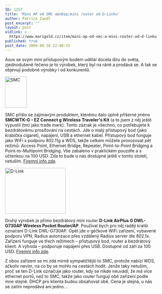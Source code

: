 ```yaml
---
ID: 1257
title: 'Mini AP od SMC a&nbsp;mini router od D-Linku'
author: Patrick Zandl
post_excerpt: ""
layout: post
oldlink: >
  https://www.marigold.cz/item/mini-ap-od-smc-a-mini-router-od-d-linku
published: true
post_date: 2004-08-16 22:40:55
---
```

<p>
Asus se svým mini přístupovým bodem udělal docela díru do světa, zjednodušeně řečeno je to výrobek, který byl na ráně a prodává se. A tak se objevují podobné výrobky i od konkurentů. </p>

<div class="rightbox">
<img src="/wp-content/uploads/20040816-smcwtkg_sm.jpg" alt="SMC" width="72" height="103" />  </div>
<p>
SMC přišlo se zajímavým produktem, kterému dalo úplně příšerné jméno <b>SMCWTK-G - EZ Connect g Wireless Traveler's Kit</b> (a to jsem z něj ještě vypustil (tm) jako trade mark). Tento zázrak je všechno, co potřebujete k bezdrátovému prosíťování na cestách. Jde o malý přístupový bod (jako krabička cigaret), napájení, USB a ethernet kabel. Přístupový bod funguje jako WiFi s podporu 802.11g a WDS, takže celkem můžete provozovat pět režimů: Access Point, Ethernet Bridge, Repeater, Point-to-Point Bridging a Point-to-Multipoint Bridging. Vše zabaleno v praktickém pouzdře a s účtenkou na 100 USD. Zda to bude u nás dostupné ještě v tomto století, netuším. <a href="http://www.smc.com/index.cfm?sec=Products&amp;pg=Product-Details&amp;prod=350&amp;site=c">Firemní info zde</a>.</p>

<div class="rightbox">
<img src="/wp-content/uploads/20040816-dlink-pocketrouter.jpg" alt="D-Link" width="200" height="151" /> </div>
<p>
Druhý výrobek je přímo bezdrátový mini router <b>D-Link AirPlus G DWL-G730AP Wireless Pocket Router/AP</b>.  Používal bych pro něj raději kratší označení D-Link DWL-G730AP. Opět jde o géčkové WiFi zařízení, vybavené podporu VPN, Radius autorizace přes vzdálený Radius server dle 802.1x. Zařízení funguje ve třech režimech &#8211; přístupový bod, router a bezdrátový klient. A výhoda &#8211; podporuje napájení přes USB. Dostupné od září za 100 USD. <a href="http://www.dlink.com/products/?pid=346">Firemní info zde</a>.</p>

<p>
Z obou zařízení se mi zdá mírně sympatičtější to SMC, protože nabízí WDS, ačkoliv nevím, na co by se mohlo na cestách hodit. Jenže taky netuším, proč se ten D-Link označuje jako router, kdy se nikde neuvádí, že má více ethernet portů, než to SMC, takže jako router fungují obě zařízení podle mne stejně. DHCP pro klienta budou obsahovat obě. Cena je stejná, u nás se zatím neprodává ani jedno&#8230;
</p>
